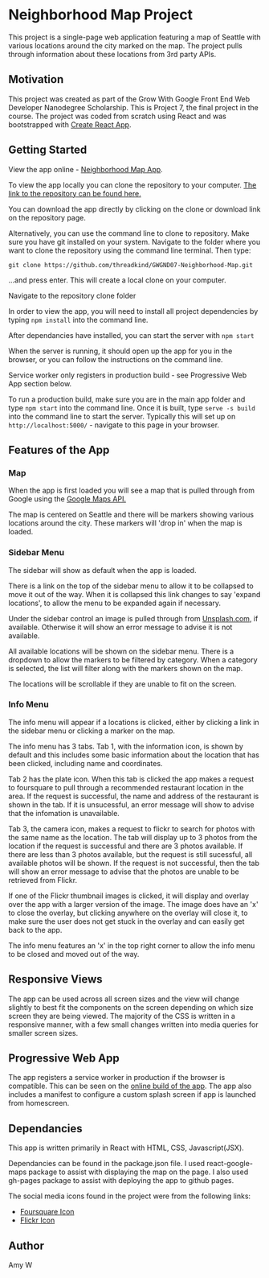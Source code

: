 # Neighborhood Map Project
This project is a single-page web application featuring a map of Seattle with various locations around the city marked on the map. The project pulls through information about these locations from 3rd party APIs.


## Motivation
This project was created as part of the Grow With Google Front End Web Developer Nanodegree Scholarship. This is Project 7, the final project in the course.
The project was coded from scratch using React and was bootstrapped with [Create React App](https://github.com/facebookincubator/create-react-app).


## Getting Started
View the app online - [ Neighborhood Map App](http://portfolio.threadkind.com/GWGND07-Neighborhood-Map/).

To view the app locally you can clone the repository to your computer.
[The link to the repository can be found here.](https://github.com/threadkind/GWGND07-Neighborhood-Map)

You can download the app directly by clicking on the clone or download link on the repository page.

Alternatively, you can use the command line to clone to repository.
Make sure you have git installed on your system.
Navigate to the folder where you want to clone the repository using the command line terminal.
Then type:
```
git clone https://github.com/threadkind/GWGND07-Neighborhood-Map.git
```
...and press enter.
This will create a local clone on your computer.

Navigate to the repository clone folder

In order to view the app, you will need to install all project dependencies by typing `npm install` into the command line.

After dependancies have installed, you can start the server with `npm start`

When the server is running, it should open up the app for you in the browser, or you can follow the instructions on the command line.

Service worker only registers in production build - see Progressive Web App section below.

To run a production build, make sure you are in the main app folder and type `npm start` into the command line.
Once it is built, type `serve -s build` into the command line to start the server.
Typically this will set up on `http://localhost:5000/` - navigate to this page in your browser.


## Features of the App

### Map
When the app is first loaded you will see a map that is pulled through from Google using the [Google Maps API.](https://developers.google.com/maps/documentation/)

The map is centered on Seattle and there will be markers showing various locations around the city.
These markers will 'drop in' when the map is loaded.

### Sidebar Menu
The sidebar will show as default when the app is loaded.

There is a link on the top of the sidebar menu to allow it to be collapsed to move it out of the way. When it is collapsed this link changes to say 'expand locations', to allow the menu to be expanded again if necessary.

Under the sidebar control an image is pulled through from [Unsplash.com](https://unsplash.com/), if available. Otherwise it will show an error message to advise it is not available.

All available locations will be shown on the sidebar menu. There is a dropdown to allow the markers to be filtered by category. When a category is selected, the list will filter along with the markers shown on the map.

The locations will be scrollable if they are unable to fit on the screen.

### Info Menu
The info menu will appear if a locations is clicked, either by clicking a link in the sidebar menu or clicking a marker on the map.

The info menu has 3 tabs. Tab 1, with the information icon, is shown by default and this includes some basic information about the location that has been clicked, including name and coordinates.

Tab 2 has the plate icon. When this tab is clicked the app makes a request to foursquare to pull through a recommended restaurant location in the area. If the request is successful, the name and address of the restaurant is shown in the tab. If it is unsucessful, an error message will show to advise that the infomation is unavailable.

Tab 3, the camera icon, makes a request to flickr to search for photos with the same name as the location. The tab will display up to 3 photos from the location if the request is successful and there are 3 photos available. If there are less than 3 photos available, but the request is still sucessful, all available photos will be shown.
If the request is not successful, then the tab will show an error message to advise that the photos are unable to be retrieved from Flickr.

If one of the Flickr thumbnail images is clicked, it will display and overlay over the app with a larger version of the image. The image does have an 'x' to close the overlay, but clicking anywhere on the overlay will close it, to make sure the user does not get stuck in the overlay and can easily get back to the app.

The info menu features an 'x' in the top right corner to allow the info menu to be closed and moved out of the way.


## Responsive Views
The app can be used across all screen sizes and the view will change slightly to best fit the components on the screen depending on which size screen they are being viewed. The majority of the CSS is written in a responsive manner, with a few small changes written into media queries for smaller screen sizes.

## Progressive Web App
The app registers a service worker in production if the browser is compatible. This can be seen on the [online build of the app](https://portfolio.threadkind.com/GWGND07-Neighborhood-Map/).
The app also includes a manifest to configure a custom splash screen if app is launched from homescreen.


## Dependancies
This app is written primarily in React with HTML, CSS, Javascript(JSX).

Dependancies can be found in the package.json file. I used react-google-maps package to assist with displaying the map on the page.
I also used gh-pages package to assist with deploying the app to github pages.

The social media icons found in the project were from the following links:
* [Foursquare Icon](http://icons-for-free.com/icon/four_square_foursquare_icon_386632.html)
* [Flickr Icon](http://iconbug.com/detail/icon/653/flickr/)


## Author
Amy W
